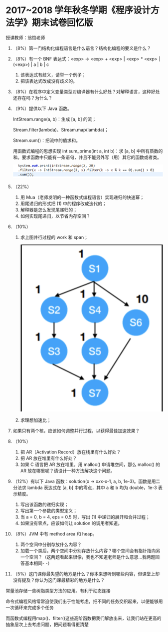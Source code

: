 # 2017~2018 学年秋冬学期《程序设计方法学》期末试卷回忆版

授课教师：翁恺老师

1. （8%）第一门结构化编程语言是什么语言？结构化编程的要义是什么？

2. （8%）有一个 BNF 表达式：\<exp\> → \<exp\> + \<exp\> | \<exp\> * \<exp\> | (\<exp\>) | a | b | c
    1. 该表达式有歧义，请举一个例子；
    2. 把该表达式改成没有歧义的。

3. （8%）在程序中定义变量类型对编译器有什么好处？对解释语言，这种好处还存在吗？为什么？

4. （9%）提供以下 Java 函数。

    IntStream.range(a, b)：生成 \[a, b\] 的流；

    Stream.filter(lambda)、Stream.map(lambda)；

    Stream.sum()：把流中的值求和。

    用函数式编程的思想实现 int sum_prime(int a, int b)：求 \[a, b\] 中所有质数的和。要求函数中只能有一条语句，并且不能另外写（用）其它的函数或者类。

    ![F4F7BAFBBD48CC3F57CD09F7B9B4C94F](PPL试卷.assets/F4F7BAFBBD48CC3F57CD09F7B9B4C94F-9100999.png)

5. （22%）
    1. 用 Mua（老师发明的一种函数式编程语言）实现递归的快速幂；
    2. 用尾递归的形式把 (1) 中的程序改成迭代的；
    3. 解释器是怎么发现尾递归的；
    4. 如何实现尾递归，以节省内存空间？

6. （10%）

    1. 求上图并行过程的 work 和 span；

       ![image-20200112073613638](PPL试卷.assets/image-20200112073613638.png)

    2. 求理想加速比；

  7. 如果只有两个核，应该如何调整并行过程，以获得最佳加速效果？

8. （10%）
    1. 把 AR（Activation Record）放在栈里有什么好处？
    2. 把 AR 放在堆里有什么好处？
    3. 如果 C 语言把 AR 放在堆里，用 malloc() 申请堆空间，那么 malloc() 的 AR 放在哪里呢？请设计一种方法解决这个问题。

9. （12%）有以下 Java 函数：solution(x -> x*x*x-x-1, a, b, 1e-3)。函数是用二分法求 lambda 表达式在 [a, b] 中的零点，其中 a 和 b 均为 double，1e-3 表示精度。
    1. 写出该函数的递归实现；
    2. 写出第一个参数的类型定义；
    3. 当 a = 0, b = 4, eps = 0.5 时，写出 (1) 中递归的展开和合并过程；
    4. 如果没有零点，应该如何让 solution 的调用者知道。

10. （8%）JVM 中有 method area 和 heap。
    1. 两个空间中分别存放什么内容？
    2. 加载一个类后，两个空间中分别存放什么内容？哪个空间会有指针指向另一个空间？（这两题看起来很像，我也不知道老师是什么意思...我两题回答基本相同- -）

11. （5%）这门课你最失望的地方是什么？你本来想听到哪些内容，但课堂上却没有提及？你认为这门课最精彩的地方是什么？



常量池存储一些树脂类型方法的应用。有利于动态连接



命令式编程⻛格常常迫使我们出于性能考虑，把不同的任务交织起来，以便能够用一次循环来完成多个任务

而函数式编程用map()、filter()这些高阶函数把我们解放出来，让我们站在更高的抽象层次上去考虑问题，把问题看得更清楚
